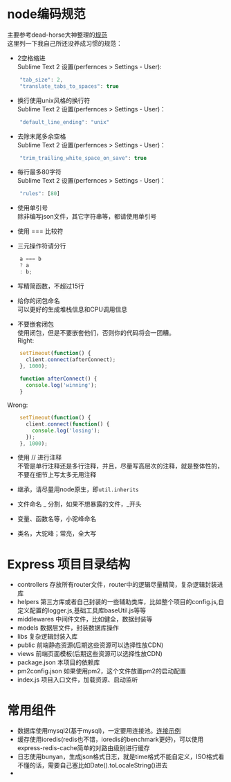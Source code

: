 # node编码规范
主要参考dead-horse大神整理的[规范](https://github.com/dead-horse/node-style-guide)  
这里列一下我自己所还没养成习惯的规范：  
* 2空格缩进  
Sublime Text 2 设置(perfernces > Settings - User):  
```js
    "tab_size": 2,
    "translate_tabs_to_spaces": true
```

* 换行使用unix风格的换行符  
Sublime Text 2 设置(perfernces > Settings - User)：  
```js
    "default_line_ending": "unix"
```    

* 去除末尾多余空格  
Sublime Text 2 设置(perfernces > Settings - User)：  
```js
    "trim_trailing_white_space_on_save": true
```    

* 每行最多80字符  
Sublime Text 2 设置(perfernces > Settings - User)： 
```js
    "rules": [80]
```

* 使用单引号  
除非编写json文件，其它字符串等，都请使用单引号

* 使用 === 比较符  

* 三元操作符请分行  
```js
    a === b
    ? a
    : b;
```    
* 写精简函数，不超过15行  

* 给你的闭包命名  
可以更好的生成堆栈信息和CPU调用信息

* 不要嵌套闭包  
使用闭包，但是不要嵌套他们，否则你的代码将会一团糟。  
Right:  
```js
    setTimeout(function() {
      client.connect(afterConnect);
    }, 1000);
    
    function afterConnect() {
      console.log('winning');
    }
```
Wrong:  

```js
    setTimeout(function() {
      client.connect(function() {
        console.log('losing');
      });
    }, 1000);
```

* 使用 // 进行注释  
不管是单行注释还是多行注释，并且，尽量写高层次的注释，就是整体性的，不要在细节上写太多无用注释

* 继承，请尽量用node原生，即`util.inherits` 

* 文件命名 _ 分割，如果不想暴露的文件，_开头  

* 变量、函数名等，小驼峰命名  

* 类名，大驼峰；常亮，全大写  


# Express 项目目录结构
* controllers 存放所有router文件，router中的逻辑尽量精简，复杂逻辑封装进库
* helpers 第三方库或者自己封装的一些辅助类库，比如整个项目的config.js,自定义配置的logger.js,基础工具库baseUtil.js等等
* middlewares 中间件文件，比如健全，数据封装等
* models 数据层文件，封装数据库操作
* libs 复杂逻辑封装入库
* public 前端静态资源(后期这些资源可以选择性放CDN)
* views 前端页面模板(后期这些资源可以选择性放CDN)
* package.json 本项目的依赖库
* pm2config.json 如果使用pm2，这个文件放置pm2的启动配置
* index.js 项目入口文件，加载资源、启动监听

# 常用组件
* 数据库使用mysql2(基于mysql)，一定要用连接池。[连接示例](https://github.com/morfies/tutorial/blob/node-lyn/code/mysql2-conn.js)
* 缓存使用ioredis(redis也不错，ioredis的benchmark更好)，可以使用express-redis-cache简单的对路由级别进行缓存
* 日志使用bunyan，生成json格式日志，就是time格式不能自定义，ISO格式看不懂的话，需要自己塞比如Date().toLocaleString()进去
* 

